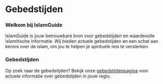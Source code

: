 # Gebedstijden

### Welkom bij IslamGuide

IslamGuide is jouw betrouwbare bron voor gebedstijden en waardevolle islamitische informatie. Wij bieden actuele gebedstijden en een schat aan kennis over de islam, om jou te helpen je spirituele reis te versterken.

### Gebedstijden

Op zoek naar de gebedstijden? Bekijk onze [gebedstijdenpagina](https://islamguide.eu/gebedstijden/) voor actuele informatie over gebedstijden in jouw regio.
